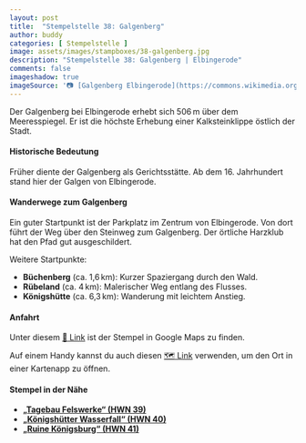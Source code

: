 ```yaml
---
layout: post
title:  "Stempelstelle 38: Galgenberg"
author: buddy
categories: [ Stempelstelle ]
image: assets/images/stampboxes/38-galgenberg.jpg
description: "Stempelstelle 38: Galgenberg | Elbingerode"
comments: false
imageshadow: true
imageSource: '📷 [Galgenberg Elbingerode](https://commons.wikimedia.org/wiki/File:Galgenberg_Elbingerode.jpg) von <a href="https://de.wikipedia.org/wiki/Benutzer:Hejkal" class="extiw" title="de:Benutzer:Hejkal">Benutzer:Hejkal</a> unter Lizenz [CC BY-SA 2.0 de](https://creativecommons.org/licenses/by-sa/2.0/de/deed.en)'
---
```


Der Galgenberg bei Elbingerode erhebt sich 506 m über dem Meeresspiegel. Er ist die höchste Erhebung einer Kalksteinklippe östlich der Stadt.

#### Historische Bedeutung

Früher diente der Galgenberg als Gerichtsstätte. Ab dem 16. Jahrhundert stand hier der Galgen von Elbingerode.

#### Wanderwege zum Galgenberg

Ein guter Startpunkt ist der Parkplatz im Zentrum von Elbingerode. Von dort führt der Weg über den Steinweg zum Galgenberg. Der örtliche Harzklub hat den Pfad gut ausgeschildert.

Weitere Startpunkte:

- **Büchenberg** (ca. 1,6 km): Kurzer Spaziergang durch den Wald.
- **Rübeland** (ca. 4 km): Malerischer Weg entlang des Flusses.
- **Königshütte** (ca. 6,3 km): Wanderung mit leichtem Anstieg.

#### Anfahrt

Unter diesem [📍 Link](https://www.google.com/maps/dir/?api=1&origin=&destination=51.7738%2C%2010.81677) ist der Stempel in Google Maps zu finden.

<div class="android-only">
  Auf einem Handy kannst du auch diesen 
  <a href="geo:51.7738,10.81677">🗺️ Link</a> 
  verwenden, um den Ort in einer Kartenapp zu öffnen.
  <p></p>
</div>

#### Stempel in der Nähe

- [**„Tagebau Felswerke“ (HWN 39)**](/stempelstelle-39-tagebau-felswerke)
- [**„Königshütter Wasserfall“ (HWN 40)**](/stempelstelle-40-koenigshuetter-wasserfall)
- [**„Ruine Königsburg“ (HWN 41)**](/stempelstelle-41-ruine-koenigsburg)
